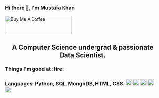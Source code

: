 ### Hi there 👋, I'm Mustafa Khan

<!--
**musstafa08-bug/musstafa08-bug** is a ✨ _special_ ✨ repository because its `README.md` (this file) appears on your GitHub profile.

Here are some ideas to get you started:

- 🔭 I’m currently working as a Data Science intern at <a href="https://www.zaubacorp.com/company/TECHNOCOLABS-SOFTWARE-PRIVATE-LIMITED/U72900MP2020PTC052601" target="_blank">
- 🌱 I’m currently learning ...
- 👯 I’m looking to collaborate on ...
- 🤔 I’m looking for help with ...
- 💬 Ask me about ...
- 📫 How to reach me: ...
- 😄 Pronouns: ...
- ⚡ Fun fact: ...
-->
<a href="https://www.buymeacoffee.com/musstafa" target="_blank"><img src="https://cdn.buymeacoffee.com/buttons/v2/default-green.png" alt="Buy Me A Coffee" style="height: 60px !important;width: 217px !important;" ></a>
<h2 align="center">A Computer Science undergrad & passionate Data Scientist.
 
 <h3> Things I'm good at :fire: <h3> 
  <b> Languages:</b>  Python, SQL, MongoDB, HTML, CSS.
   <img src="https://img.icons8.com/color/48/000000/python.png" alt="python" width="20" height="20"/>
 <img src="https://img.icons8.com/ios-filled/50/000000/mysql-logo.png" alt="mysql"  width="20" height="20" /> 
 <img src="https://img.icons8.com/color/48/000000/mongodb.svg" alt="mongodb"  width="20" height="20" /> 
<img src="https://www.flaticon.com/svg/static/icons/svg/919/919827.svg" alt="html"  width="20" height="20" />
  <img src="https://www.flaticon.com/svg/static/icons/svg/919/919826.svg" alt="css"  width="20" height="20" />
  
